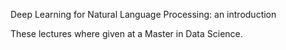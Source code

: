 Deep Learning for Natural Language Processing: an introduction

These lectures where given at a Master in Data Science.